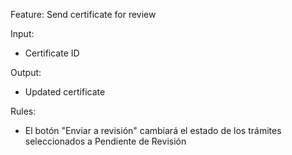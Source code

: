 Feature: Send certificate for review

Input:
- Certificate ID

Output:
- Updated certificate

Rules:
- El botón "Enviar a revisión" cambiará el estado de los trámites seleccionados a Pendiente de Revisión